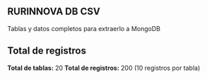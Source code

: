 ## RURINNOVA DB CSV

Tablas y datos completos para extraerlo a MongoDB

## Total de registros

**Total de tablas:** 20
**Total de registros:** 200 (10 registros por tabla) 